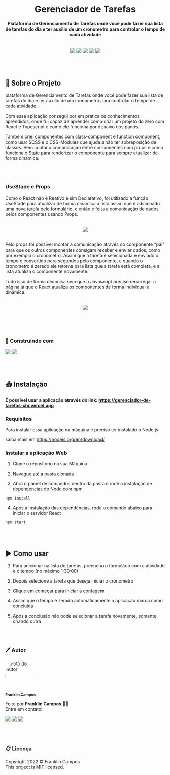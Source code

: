 <br />
<h1 align="center"> Gerenciador de Tarefas </h1>
<h4 align="center">Plataforma de Gerenciamento de Tarefas onde você pode fazer sua lista de tarefas do dia e ter auxilio de um cronometro para controlar o tempo de cada atividade</h4>
<br />

<div id="statusProject" align="center">
<img src="https://img.shields.io/github/license/franklindrw/gerenciador-de-tarefas.svg?style=for-the-badge" />
<img src="https://img.shields.io/github/stars/franklindrw/gerenciador-de-tarefas.svg?style=for-the-badge" />
<img src="https://img.shields.io/github/forks/franklindrw/gerenciador-de-tarefas.svg?style=for-the-badge" />
<img src="https://img.shields.io/github/issues/franklindrw/gerenciador-de-tarefas.svg?style=for-the-badge" />
<img src="http://img.shields.io/static/v1?label=STATUS&message=CONCLUIDO&color=green&style=for-the-badge"/>
</div>

<br /><br />

## 🔎 Sobre o Projeto

plataforma de Gerenciamento de Tarefas onde você pode fazer sua lista de tarefas do dia e ter auxilio de um cronometro para controlar o tempo de cada atividade.

Com essa aplicação consegui por em prática os conhecimentos aprendidos, onde fui capaz de aprender como criar um projeto do zero com React e Typescript e como ele funciona por debaixo dos panos.

Também criei componentes com class-component e function component, como usar SCSS e o CSS-Modules que ajuda a não ter sobreposição de classes. Sem contar a comunicação entre componentes com props e como funciona o State para renderizar o componente para sempre atualizar de forma dinamica.

<br /><br />

### UseStade e Props

Como o React não é Reativo e sim Declarativo, foi utilizado a função UseStade para atualizar de forma dinamica a lista assim que é adicionado uma nova tarefa pelo formulário, e então é feita a comunicação de dados pelos componentes usando Props.

<br />
<div align="center" width="600px">
<img src="https://user-images.githubusercontent.com/81038899/159989735-ea53c548-58c0-474a-a05c-aa323e4c8ba0.gif" />
</div>
<br />

Pelo props foi possível montar a comunicação através do componente "pai" para que os outros componentes consigam receber e enviar dados, como por exemplo o cronometro. Assim que a tarefa é selecionada é enviado o tempo e convertido para segundos pelo componente, e quando o cronometro é zerado ele retorna para lista que a tarefa está completa, e a lista atualiza o componente novamente.  

Tudo isso de forma dinamica sem que o Javascript precise recarregar a página já que o React atualiza os componentes de forma individual e dinâmica.

<br />
<div align="center" width="600px">
<img src="https://user-images.githubusercontent.com/81038899/159991101-ed41fd06-0312-4c28-aafa-399c03a7df33.gif" />
</div>
<br />


<br /><br />

### 🔨 Construindo com
<div id="statusProject" align="left">
 <img src="https://img.shields.io/badge/React-20232A?style=for-the-badge&logo=react&logoColor=61DAFB" />
 <img src="https://img.shields.io/badge/TypeScript-007ACC?style=for-the-badge&logo=typescript&logoColor=white" />
</div>

<br /><br />

## 📥 Instalação
#### É possível usar a aplicação através do link: https://gerenciador-de-tarefas-chi.vercel.app

### Requisitos
Para instalar essa aplicação na máquina é preciso ter instalado o Node.js

saiba mais em https://nodejs.org/en/download/

### Instalar a aplicação Web
1. Clone o repositório na sua Máquina

2. Navegue até a pasta clonada

3. Abra o painel de comandos dentro da pasta e rode a instalação de dependencias do Node com npm
```
npm install
```

4. Após a instalação das dependências, rode o comando abaixo para iniciar o servidor React
```
npm start
```

<br /><br />


## ▶️ Como usar

 1. Para adicionar na lista de tarefas, preencha o formulário com a atividade e o tempo (no máximo 1:30:00)
 
 2. Depois selecione a tarefa que deseja iniciar o cronometro
 
 3. Clique em começar para iniciar a contagem
 
 4. Assim que o tempo é zerado automáticamente a aplicação marca como concluída
 
 5. Após a conclusão não pode selecionar a tarefa novamente, somente criando outra 

<br /><br />

### 🖊 Autor

<a href="https://github.com/franklindrw">
<img style="border-radius: 50%; width: 100px" src="https://github.com/franklindrw.png" alt="Foto do Autor"/>
<br />
<sub><b>Franklin Campos</b></sub>
</a>
</br>
<p>Feito por <strong>Franklin Campos</strong> 👋🏻 </br>
Entre em contato!</p>

<div>
<a href="https://www.linkedin.com/in/franklindrw" target="_blank"><img src="https://img.shields.io/badge/-LinkedIn-%230077B5?style=for-the-badge&logo=linkedin&logoColor=white" target="_blank"></a>
<a href="mailto:franklindrw@gmail.com"><img src="https://img.shields.io/badge/Gmail-D14836?style=for-the-badge&logo=gmail&logoColor=white" target="_blank"></a>
<a href="https://www.instagram.com/franklindrw" target="_blank"><img src="https://img.shields.io/badge/-Instagram-%23E4405F?style=for-the-badge&logo=instagram&logoColor=white" target="_blank"></a>
</div>

<br /><br />

### 📋 Licença

<p> Copyright 2022 © Franklin Campos </br>
This project is MIT licensed.</p>
